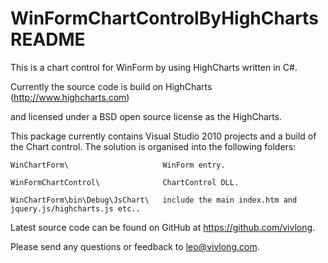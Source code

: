 WinFormChartControlByHighCharts README
======================================

This is a chart control for WinForm by using HighCharts written in C#.

Currently the source code is build on HighCharts (http://www.highcharts.com)

and licensed under a BSD open source license as the HighCharts.

This package currently contains Visual Studio 2010 projects and a build
of the Chart control. The solution is organised into the following folders:

    WinChartForm\                     WinForm entry.

    WinFormChartControl\              ChartControl DLL.

    WinChartForm\bin\Debug\JsChart\   include the main index.htm and jquery.js/highcharts.js etc..


Latest source code can be found on GitHub at https://github.com/vivlong.

Please send any questions or feedback to leo@vivlong.com.
